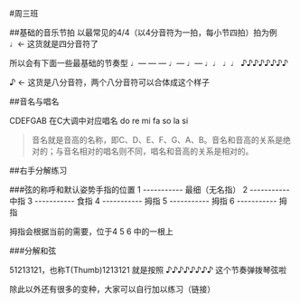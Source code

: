 #周三班

##基础的音乐节拍
以最常见的4/4（以4分音符为一拍，每小节四拍）拍为例
♩← 这货就是四分音符了 

所以会有下面一些最基础的节奏型
♩— — — 
♩— ♩— 
♩♩ ♩♩
♪♪♪♪♪♪♪♪ 

♪  ← 这货是八分音符，两个八分音符可以合体成这个样子

##音名与唱名

CDEFGAB 在C大调中对应唱名 do re mi fa so la si
     
> 音名就是音高的名称，即C、D、E、F、G、A、B。音名和音高的关系是绝对的；与音名相对的唱名则不同，唱名和音高的关系是相对的。

##右手分解练习

###弦的称呼和默认姿势手指的位置
1 ----------- 最细（无名指）
2 ----------- 中指
3 ----------- 食指
4 ----------- 拇指
5 ----------- 拇指
6 ----------- 拇指

拇指会根据当前的需要，位于4 5 6 中的一根上

###分解和弦

51213121，也称T(Thumb)1213121
就是按照 ♪♪♪♪♪♪♪♪  这个节奏弹拨琴弦啦

除此以外还有很多的变种，大家可以自行加以练习（链接）
